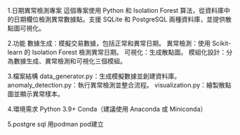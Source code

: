 1.日期異常檢測專案
這個專案使用 Python 和 Isolation Forest 算法，從資料庫中的日期欄位檢測異常數據點。支援 SQLite 和 PostgreSQL 兩種資料庫，並提供散點圖可視化。

2.功能
數據生成：模擬交易數據，包括正常和異常日期。
異常檢測：使用 Scikit-learn 的 Isolation Forest 檢測異常日期。
可視化：生成散點圖。
模組化設計：分為數據生成、異常檢測和可視化三個模組。

3.檔案結構
data_generator.py：生成模擬數據並創建資料庫。
anomaly_detection.py：執行異常檢測並整合流程。
visualization.py：繪製散點圖並顯示異常樣本。

4.環境需求
Python 3.9+
Conda（建議使用 Anaconda 或 Miniconda）

5.postgre sql 用podman pod建立
